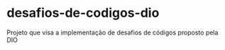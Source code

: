 # desafios-de-codigos-dio
Projeto que visa a implementação de desafios de códigos proposto pela DIO
